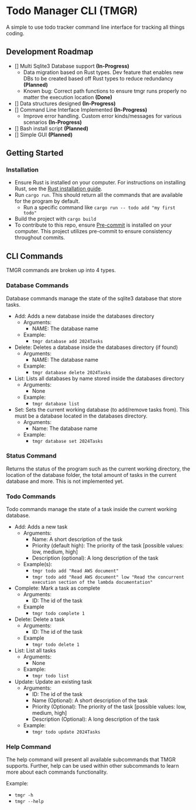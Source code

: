 # Todo Manager CLI (TMGR)
A simple to use todo tracker command line interface for tracking all things coding. 

## Development Roadmap

- [] Multi Sqlite3 Database support __(In-Progress)__
    - Data migration based on Rust types. Dev feature that enables new DBs to be created based off Rust types to reduce redundancy __(Planned)__
    - Known bug: Correct path functions to ensure tmgr runs properly no matter the execution location __(Done)__
- [] Data structures designed __(In-Progress)__
- [] Command Line Interface Implemented __(In-Progress)__
    - Improve error handling. Custom error kinds/messages for various scenarios __(In-Progress)__
- [] Bash install script __(Planned)__
- [] Simple GUI __(Planned)__

## Getting Started

### Installation
- Ensure Rust is installed on your computer. For instructions on installing Rust, see the [Rust installation guide](https://www.rust-lang.org/tools/install).
- Run `cargo run`. This should return all the commands that are available for the program by default. 
    - Run a specific command like `cargo run -- todo add "my first todo"`
- Build the project with `cargo build`
- To contribute to this repo, ensure [Pre-commit](https://pre-commit.com/#install) is installed on your computer. This project utilizes pre-commit to ensure consistency throughout commits.

## CLI Commands 

TMGR commands are broken up into 4 types. 

### Database Commands 

Database commands manage the state of the sqlite3 database that store tasks.
- Add: Adds a new database inside the databases directory
    - Arguments:
        - NAME: The database name
    - Example:
        - `tmgr database add 2024Tasks`
- Delete: Deletes a database inside the databases directory (if found)
    - Arguments:
        - NAME: The database name
    - Example:
        - `tmgr database delete 2024Tasks`
- List: Lists all databases by name stored inside the databases directory
    - Arguments:
        - None
    - Example:
        - `tmgr database list`
- Set: Sets the current working database (to add/remove tasks from). This must be a database located in the databases directory.
    - Arguments:
        - Name: The database name
    - Example:
        - `tmgr database set 2024Tasks`

### Status Command

Returns the status of the program such as the current working directory, the location of the database folder, the total amount of tasks in the current database and more. This is not implemented yet.

### Todo Commands 

Todo commands manage the state of a task inside the current working database.
- Add: Adds a new task
    - Arguments:
        - Name: A short description of the task
        - Priority (default high): The priority of the task [possible values: low, medium, high]
        - Description (optional): A long description of the task
    - Example(s):
        - `tmgr todo add "Read AWS document"`
        - `tmgr todo add "Read AWS document" low "Read the concurrent execution section of the lambda documentation"`
- Complete: Mark a task as complete
    - Arguments:
        - ID: The id of the task
    - Example
        - `tmgr todo complete 1`
- Delete: Delete a task
    - Arguments:
        - ID: The id of the task
    - Example
        - `tmgr todo delete 1`
- List: List all tasks
    - Arguments:
        - None
    - Example:
        - `tmgr todo list`
- Update: Update an existing task
    - Arguments:
        - ID: The id of the task
        - Name (Optional): A short description of the task
        - Priority (Optional): The priority of the task [possible values: low, medium, high]
        - Description (Optional): A long description of the task
    - Example:
        - `tmgr todo update 2024Tasks`

### Help Command 

The help command will present all available subcommands that TMGR supports. Further, help can be used within other subcommands to learn more about each commands functionality. 

Example: 
- `tmgr -h`
- `tmgr --help`